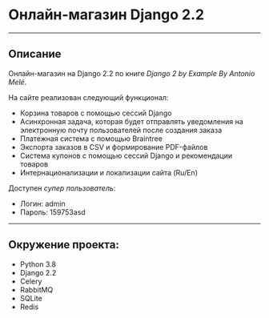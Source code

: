 # Онлайн-магазин Django 2.2

***

## Описание

Онлайн-магазин на Django 2.2 по книге _Django 2 by Example By Antonio Melé_.

На сайте реализован следующий функционал:
* Корзина товаров с помощью сессий Django
* Асинхронная задача, которая будет отправлять уведомления на электронную почту пользователей после создания заказа
* Платежная система с помощью Braintree
* Экспорта заказов в CSV и формирование PDF-файлов
* Система купонов с помощью сессий Django и рекомендации товаров
* Интернационализации и локализации сайта (Ru/En)

Доступен _супер пользователь_:
* Логин: admin
* Пароль: 159753asd

---

## Окружение проекта:
  * Python 3.8
  * Django 2.2
  * Celery
  * RabbitMQ
  * SQLite
  * Redis
